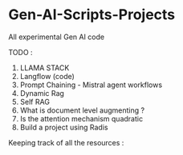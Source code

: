 # Gen-AI-Scripts-Projects

All experimental Gen AI code 

TODO :
1. LLAMA STACK 
2. Langflow (code)
3. Prompt Chaining -  Mistral agent workflows 
4. Dynamic Rag 
5. Self RAG 
6. What is document level augmenting ? 
7. Is the attention mechanism quadratic 
8. Build a project using Radis 

Keeping track of all the resources :
